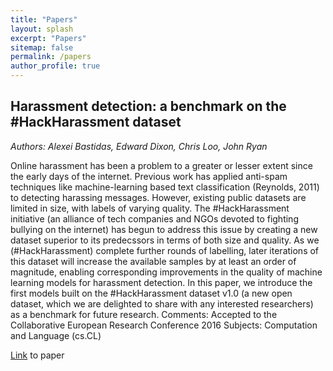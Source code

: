 ```yaml
---
title: "Papers"
layout: splash
excerpt: "Papers"
sitemap: false
permalink: /papers
author_profile: true
---
```





## Harassment detection: a benchmark on the #HackHarassment dataset

_Authors: Alexei Bastidas, Edward Dixon, Chris Loo, John Ryan_

Online harassment has been a problem to a greater or lesser extent since the early days of the internet. Previous work has applied anti-spam techniques like machine-learning based text classification (Reynolds, 2011) to detecting harassing messages. However, existing public datasets are limited in size, with labels of varying quality. The #HackHarassment initiative (an alliance of tech companies and NGOs devoted to fighting bullying on the internet) has begun to address this issue by creating a new dataset superior to its predecssors in terms of both size and quality. As we (#HackHarassment) complete further rounds of labelling, later iterations of this dataset will increase the available samples by at least an order of magnitude, enabling corresponding improvements in the quality of machine learning models for harassment detection. In this paper, we introduce the first models built on the #HackHarassment dataset v1.0 (a new open dataset, which we are delighted to share with any interested researchers) as a benchmark for future research.
Comments:	Accepted to the Collaborative European Research Conference 2016
Subjects:	Computation and Language (cs.CL)

[Link](http://arxiv.org/abs/1609.02809) to paper
